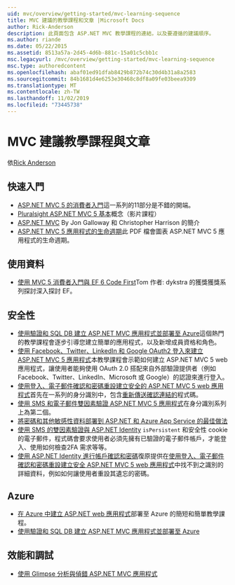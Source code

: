 ```yaml
---
uid: mvc/overview/getting-started/mvc-learning-sequence
title: MVC 建議的教學課程和文章 |Microsoft Docs
author: Rick-Anderson
description: 此頁面包含 ASP.NET MVC 教學課程的連結，以及要遵循的建議順序。
ms.author: riande
ms.date: 05/22/2015
ms.assetid: 8513a57a-2d45-4d6b-881c-15a01c5cbb1c
msc.legacyurl: /mvc/overview/getting-started/mvc-learning-sequence
msc.type: authoredcontent
ms.openlocfilehash: abaf01ed91dfab8429b872b74c30d4b31a8a2583
ms.sourcegitcommit: 84b1681d4e6253e30468c8df8a09fe03beea9309
ms.translationtype: MT
ms.contentlocale: zh-TW
ms.lasthandoff: 11/02/2019
ms.locfileid: "73445738"
---
```

# <a name="mvc-recommended-tutorials-and-articles"></a>MVC 建議教學課程與文章

依[Rick Anderson]((https://twitter.com/RickAndMSFT))

<a id="pwd"></a>
## <a name="getting-started"></a>快速入門

- [ASP.NET MVC 5 的消費者入門](introduction/getting-started.md)這一系列的11部分是不錯的開端。
- [Pluralsight ASP.NET MVC 5 基本](https://pluralsight.com/training/Player?author=scott-allen&amp;name=aspdotnet-mvc5-fundamentals-m1-introduction&amp;mode=live&amp;clip=0&amp;course=aspdotnet-mvc5-fundamentals)概念（影片課程）
- [ASP.NET MVC](https://channel9.msdn.com/Series/Introduction-to-ASP-NET-MVC) By Jon Galloway 和 Christopher Harrison 的簡介
- [ASP.NET MVC 5 應用程式的生命週期](lifecycle-of-an-aspnet-mvc-5-application.md)此 PDF 檔會圖表 ASP.NET MVC 5 應用程式的生命週期。

<a id="con"></a>
## <a name="working-with-data"></a>使用資料

- [使用 MVC 5 消費者入門與 EF 6 Code First](getting-started-with-ef-using-mvc/creating-an-entity-framework-data-model-for-an-asp-net-mvc-application.md)Tom 作者: dykstra 的獲獎獲獎系列探討深入探討 EF。

<a id="wj"></a>
## <a name="security"></a>安全性

- [使用驗證和 SQL DB 建立 ASP.NET MVC 應用程式並部署至 Azure](https://azure.microsoft.com/documentation/articles/web-sites-dotnet-deploy-aspnet-mvc-app-membership-oauth-sql-database/)這個熱門的教學課程會逐步引導您建立簡單的應用程式，以及新增成員資格和角色。
- [使用 Facebook、Twitter、LinkedIn 和 Google OAuth2 登入來建立 ASP.NET MVC 5 應用程式](../security/create-an-aspnet-mvc-5-app-with-facebook-and-google-oauth2-and-openid-sign-on.md)本教學課程會示範如何建立 ASP.NET MVC 5 web 應用程式，讓使用者能夠使用 OAuth 2.0 搭配來自外部驗證提供者（例如 Facebook、Twitter、LinkedIn、Microsoft 或 Google）的認證來進行登入。
- [使用登入、電子郵件確認和密碼重設建立安全的 ASP.NET MVC 5 web 應用程式](../security/create-an-aspnet-mvc-5-web-app-with-email-confirmation-and-password-reset.md)首先在一系列的身分識別中，包含[重新傳送確認連結的](../security/create-an-aspnet-mvc-5-web-app-with-email-confirmation-and-password-reset.md#rsend)程式碼。
- [使用 SMS 和電子郵件雙因素驗證 ASP.NET MVC 5 應用程式](../security/aspnet-mvc-5-app-with-sms-and-email-two-factor-authentication.md)在身分識別系列上為第二個。
- [將密碼和其他敏感性資料部署到 ASP.NET 和 Azure App Service 的最佳做法](../../../identity/overview/features-api/best-practices-for-deploying-passwords-and-other-sensitive-data-to-aspnet-and-azure.md)
- [使用 SMS 的雙因素驗證與 ASP.NET Identity](../../../identity/overview/features-api/two-factor-authentication-using-sms-and-email-with-aspnet-identity.md) `isPersistent` 和安全性 cookie 的電子郵件，程式碼會要求使用者必須先擁有已驗證的電子郵件帳戶，才能登入、使用如何檢查2FA 需求等等。
- [使用 ASP.NET Identity 進行帳戶確認和密碼](../../../identity/overview/features-api/account-confirmation-and-password-recovery-with-aspnet-identity.md)復原提供在[使用登入、電子郵件確認和密碼重設建立安全 ASP.NET MVC 5 web 應用程式](../security/create-an-aspnet-mvc-5-web-app-with-email-confirmation-and-password-reset.md)中找不到之識別的詳細資料，例如如何讓使用者重設其遺忘的密碼。

<a id="da"></a>
## <a name="azure"></a>Azure

- [在 Azure 中建立 ASP.NET web 應用程式](https://azure.microsoft.com/documentation/articles/web-sites-dotnet-get-started/)部署至 Azure 的簡短和簡單教學課程。
- [使用驗證和 SQL DB 建立 ASP.NET MVC 應用程式並部署至 Azure](https://azure.microsoft.com/documentation/articles/web-sites-dotnet-deploy-aspnet-mvc-app-membership-oauth-sql-database/)

<a id="perf"></a>
## <a name="performance-and-debugging"></a>效能和調試

- [使用 Glimpse 分析與偵錯 ASP.NET MVC 應用程式](../performance/profile-and-debug-your-aspnet-mvc-app-with-glimpse.md)
